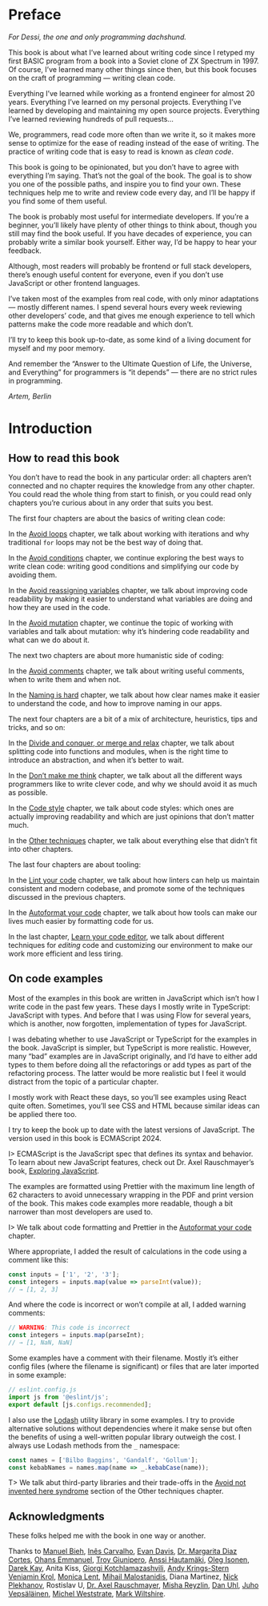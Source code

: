 # Preface

_For Dessi, the one and only programming dachshund._

This book is about what I’ve learned about writing code since I retyped my first BASIC program from a book into a Soviet clone of ZX Spectrum in 1997. Of course, I’ve learned many other things since then, but this book focuses on the craft of programming — writing clean code.

Everything I’ve learned while working as a frontend engineer for almost 20 years. Everything I’ve learned on my personal projects. Everything I’ve learned by developing and maintaining my open source projects. Everything I’ve learned reviewing hundreds of pull requests…

We, programmers, read code more often than we write it, so it makes more sense to optimize for the ease of reading instead of the ease of writing. The practice of writing code that is easy to read is known as _clean code_.

This book is going to be opinionated, but you don’t have to agree with everything I’m saying. That’s not the goal of the book. The goal is to show you one of the possible paths, and inspire you to find your own. These techniques help me to write and review code every day, and I’ll be happy if you find some of them useful.

The book is probably most useful for intermediate developers. If you’re a beginner, you’ll likely have plenty of other things to think about, though you still may find the book useful. If you have decades of experience, you can probably write a similar book yourself. Either way, I’d be happy to hear your feedback.

Although, most readers will probably be frontend or full stack developers, there’s enough useful content for everyone, even if you don’t use JavaScript or other frontend languages.

I’ve taken most of the examples from real code, with only minor adaptations — mostly different names. I spend several hours every week reviewing other developers’ code, and that gives me enough experience to tell which patterns make the code more readable and which don’t.

I’ll try to keep this book up-to-date, as some kind of a living document for myself and my poor memory.

And remember the “Answer to the Ultimate Question of Life, the Universe, and Everything” for programmers is “it depends” — there are no strict rules in programming.

_Artem, Berlin_

# Introduction

## How to read this book

You don’t have to read the book in any particular order: all chapters aren’t connected and no chapter requires the knowledge from any other chapter. You could read the whole thing from start to finish, or you could read only chapters you’re curious about in any order that suits you best.

The first four chapters are about the basics of writing clean code:

In the [Avoid loops](#no-loops) chapter, we talk about working with iterations and why traditional `for` loops may not be the best way of doing that.

In the [Avoid conditions](#no-conditions) chapter, we continue exploring the best ways to write clean code: writing good conditions and simplifying our code by avoiding them.

In the [Avoid reassigning variables](#no-reassigning) chapter, we talk about improving code readability by making it easier to understand what variables are doing and how they are used in the code.

In the [Avoid mutation](#no-mutation) chapter, we continue the topic of working with variables and talk about mutation: why it’s hindering code readability and what can we do about it.

The next two chapters are about more humanistic side of coding:

In the [Avoid comments](#no-comments) chapter, we talk about writing useful comments, when to write them and when not.

In the [Naming is hard](#naming) chapter, we talk about how clear names make it easier to understand the code, and how to improve naming in our apps.

The next four chapters are a bit of a mix of architecture, heuristics, tips and tricks, and so on:

In the [Divide and conquer, or merge and relax](#divide) chapter, we talk about splitting code into functions and modules, when is the right time to introduce an abstraction, and when it’s better to wait.

In the [Don’t make me think](#no-thinking) chapter, we talk about all the different ways programmers like to write clever code, and why we should avoid it as much as possible.

In the [Code style](#code-style) chapter, we talk about code styles: which ones are actually improving readability and which are just opinions that don’t matter much.

In the [Other techniques](#otter) chapter, we talk about everything else that didn’t fit into other chapters.

The last four chapters are about tooling:

In the [Lint your code](#linting) chapter, we talk about how linters can help us maintain consistent and modern codebase, and promote some of the techniques discussed in the previous chapters.

In the [Autoformat your code](#formatting) chapter, we talk about how tools can make our lives much easier by formatting code for us.

In the last chapter, [Learn your code editor](#editing), we talk about different techniques for _editing_ code and customizing our environment to make our work more efficient and less tiring.

## On code examples

Most of the examples in this book are written in JavaScript which isn’t how I write code in the past few years. These days I mostly write in TypeScript: JavaScript with types. And before that I was using Flow for several years, which is another, now forgotten, implementation of types for JavaScript.

I was debating whether to use JavaScript or TypeScript for the examples in the book. JavaScript is simpler, but TypeScript is more realistic. However, many “bad” examples are in JavaScript originally, and I’d have to either add types to them before doing all the refactorings or add types as part of the refactoring process. The latter would be more realistic but I feel it would distract from the topic of a particular chapter.

I mostly work with React these days, so you’ll see examples using React quite often. Sometimes, you’ll see CSS and HTML because similar ideas can be applied there too.

I try to keep the book up to date with the latest versions of JavaScript. The version used in this book is ECMAScript 2024.

I> ECMAScript is the JavaScript spec that defines its syntax and behavior. To learn about new JavaScript features, check out Dr. Axel Rauschmayer’s book, [Exploring JavaScript](https://exploringjs.com/js/).

The examples are formatted using Prettier with the maximum line length of 62 characters to avoid unnecessary wrapping in the PDF and print version of the book. This makes code examples more readable, though a bit narrower than most developers are used to.

I> We talk about code formatting and Prettier in the [Autoformat your code](#formatting) chapter.

Where appropriate, I added the result of calculations in the code using a comment like this:

```js
const inputs = ['1', '2', '3'];
const integers = inputs.map(value => parseInt(value));
// → [1, 2, 3]
```

<!-- expect(integers).toEqual([1, 2, 3]) -->

And where the code is incorrect or won’t compile at all, I added warning comments:

<!-- let inputs = ['1', '2', '3'] -->

```js
// WARNING: This code is incorrect
const integers = inputs.map(parseInt);
// → [1, NaN, NaN]
```

<!-- expect(integers).toEqual([1, NaN, NaN]) -->

Some examples have a comment with their filename. Mostly it’s either config files (where the filename is significant) or files that are later imported in some example:

```js
// eslint.config.js
import js from '@eslint/js';
export default [js.configs.recommended];
```

I also use the [Lodash](https://lodash.com/) utility library in some examples. I try to provide alternative solutions without dependencies where it make sense but often the benefits of using a well-written popular library outweigh the cost. I always use Lodash methods from the `_` namespace:

```js
const names = ['Bilbo Baggins', 'Gandalf', 'Gollum'];
const kebabNames = names.map(name => _.kebabCase(name));
```

<!-- expect(kebabNames).toEqual(['bilbo-baggins', 'gandalf', 'gollum']) -->

T> We talk abut third-party libraries and their trade-offs in the [Avoid not invented here syndrome](#no-nih) section of the Other techniques chapter.

## Acknowledgments

These folks helped me with the book in one way or another.

<!-- cspell:disable -->

Thanks to [Manuel Bieh](https://www.manuelbieh.de/en), [Inês Carvalho](https://ines.omg.lol), [Evan Davis](https://github.com/evandavis), [Dr. Margarita Diaz Cortes](https://drtaco.net), [Ohans Emmanuel](https://www.ohansemmanuel.com/), [Troy Giunipero](https://github.com/giuniperoo), [Anssi Hautamäki](https://github.com/kosminen), [Oleg Isonen](https://x.com/oleg008), [Darek Kay](https://darekkay.com/), Anita Kiss, [Giorgi Kotchlamazashvili](https://hertz.gg), [Andy Krings-Stern](https://github.com/ankri) [Veniamin Krol](https://vkrol.com), [Monica Lent](https://monicalent.com/), [Mihail Malostanidis](https://x.com/qm3ster), Diana Martinez, [Nick Plekhanov](https://nikkhan.com), Rostislav U, [Dr. Axel Rauschmayer](https://dr-axel.de/), [Misha Reyzlin](https://mishareyzlin.com), [Dan Uhl](https://github.com/danieluhl), [Juho Vepsäläinen](https://survivejs.com/), [Michel Weststrate](https://michel.codes), [Mark Wiltshire](https://github.com/mwiltshire).

<!-- cspell:enable -->
